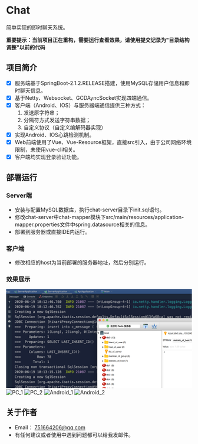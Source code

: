 # Chat
简单实现的即时聊天系统。

**重要提示：当前项目正在重构，需要运行查看效果，请使用提交记录为"目录结构调整"以前的代码**
## 项目简介
- [X] 服务端基于SpringBoot-2.1.2.RELEASE搭建，使用MySQL存储用户信息和即时聊天信息。
- [x] 基于Netty、Websocket、GCDAyncSocket实现四端通信。
- [x] 客户端（Android、IOS）与服务器端通信提供三种方式：
   1. 发送原字符串；
   2. 分隔符方式发送字符串数据；
   3. 自定义协议（自定义编解码器实现）
- [x] 实现Android、IOS心跳检测机制。
- [x] Web前端使用了Vue、Vue-Resource框架，直接src引入，由于公司网络环境限制，未使用vue-cli相关。
- [x] 客户端均实现登录验证功能。

## 部署运行
### Server端
 * 安装与配置MySQL数据库，执行chat-server目录下init.sql语句。
 * 修改chat-server中chat-mapper模块下src/main⁩/⁨resources/application-mapper.⁩properties文件中spring.datasource相关的信息。
 * 部署到服务器或直接IDE内运行。
### 客户端
 * 修改相应的host为当前部署的服务器地址，然后分别运行。
### 效果展示
  ![部署](screenshot/1.png)
  ![PC_1](https://raw.githubusercontent.com/zhouyige66/Chat/master/screenshot/2.png)
  ![PC_2](https://raw.githubusercontent.com/zhouyige66/Chat/master/screenshot/3.png)
  ![Android_1](https://raw.githubusercontent.com/zhouyige66/Chat/master/screenshot/4.png)
  ![Android_2](https://raw.githubusercontent.com/zhouyige66/Chat/master/screenshot/5.png)
## 关于作者
 * Email： 751664206@qq.com
 * 有任何建议或者使用中遇到问题都可以给我发邮件。
